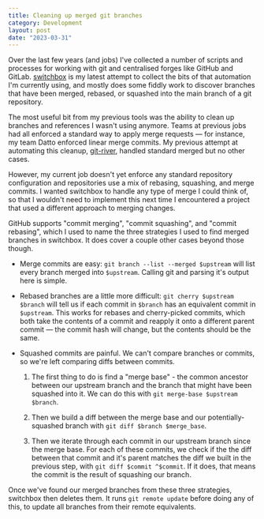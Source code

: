 ```yaml
---
title: Cleaning up merged git branches
category: Development
layout: post
date: "2023-03-31"
---
```


Over the last few years (and jobs) I've collected a number of scripts and processes for working with git and centralised forges like GitHub and GitLab. [switchbox] is my latest attempt to collect the bits of that automation I'm currently using, and mostly does some fiddly work to discover branches that have been merged, rebased, or squashed into the main branch of a git repository.

The most useful bit from my previous tools was the ability to clean up branches and references I wasn't using anymore. Teams at previous jobs had all enforced a standard way to apply merge requests — for instance, my team Datto enforced linear merge commits. My previous attempt at automating this cleanup, [git-river], handled standard merged but no other cases.

However, my current job doesn't yet enforce any standard repository configuration and repositories use a mix of rebasing, squashing, and merge commits. I wanted switchbox to handle any type of merge I could think of, so that I wouldn't need to implement this next time I encountered a project that used a different approach to merging changes.

GitHub supports "commit merging", "commit squashing", and "commit rebasing", which I used to name the three strategies I used to find merged branches in switchbox. It does cover a couple other cases beyond those though.

- Merge commits are easy: `git branch --list --merged $upstream` will list every branch merged into `$upstream`. Calling git and parsing it's output here is simple.

- Rebased branches are a little more difficult: `git cherry $upstream $branch` will tell us if each commit in `$branch` has an equivalent commit in `$upstream`. This works for rebases and cherry-picked commits, which both take the contents of a commit and reapply it onto a different parent commit — the commit hash will change, but the contents should be the same. 

- Squashed commits are painful. We can't compare branches or commits, so we're left comparing diffs between commits.

  1. The first thing to do is find a "merge base" - the common ancestor between our upstream branch and the branch that might have been squashed into it. We can do this with `git merge-base $upstream $branch`.

  2. Then we build a diff between the merge base and our potentially-squashed branch with `git diff $branch $merge_base`.

  3. Then we iterate through each commit in our upstream branch since the merge base. For each of these commits, we check if the the diff between that commit and it's parent matches the diff we built in the previous step, with `git diff $commit ^$commit`. If it does, that means the commit is the result of squashing our branch.

Once we've found our merged branches from these three strategies, switchbox then deletes them. It runs `git remote update` before doing any of this, to update all branches from their remote equivalents.

[deployment]: https://github.com/borntyping/deployment
[git-tag-version]: https://github.com/borntyping/deployment/blob/master/roles/stage2-user/files/.local/share/src/git-tag-version
[git-tidy]: https://github.com/borntyping/deployment/blob/master/roles/stage2-user/files/.local/share/src/git-tidy
[git-river]: https://github.com/datto/git-river
[git-workspace]: https://github.com/orf/git-workspace
[switchbox]: https://github.com/borntyping/switchbox
